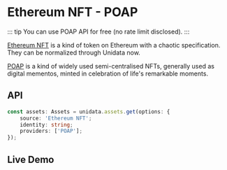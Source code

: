 # Ethereum NFT - POAP

<Logos :names="['POAP']" />

::: tip
You can use POAP API for free (no rate limit disclosed).
:::

[Ethereum NFT](https://ethereum.org/en/nft/) is a kind of token on Ethereum with a chaotic specification. They can be normalized through Unidata now.

[POAP](https://poap.xyz/) is a kind of widely used semi-centralised NFTs, generally used as digital mementos, minted in celebration of life's remarkable moments.

## API

```ts
const assets: Assets = unidata.assets.get(options: {
    source: 'Ethereum NFT';
    identity: string;
    providers: ['POAP'];
});
```

## Live Demo

<Assets :source="'Ethereum NFT'" :providers="['POAP']" :defaultIdentity="'0xC8b960D09C0078c18Dcbe7eB9AB9d816BcCa8944'" />
